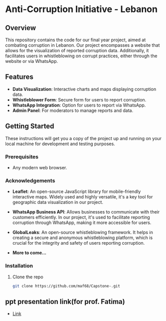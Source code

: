 # Anti-Corruption Initiative - Lebanon

## Overview
This repository contains the code for our final year project, aimed at combating corruption in Lebanon. Our project encompasses a website that allows for the visualization of reported corruption data. Additionally, it facilitates users in whistleblowing on corrupt practices, either through the website or via WhatsApp.

## Features
- **Data Visualization**: Interactive charts and maps displaying corruption data.
- **Whistleblower Form**: Secure form for users to report corruption.
- **WhatsApp Integration**: Option for users to report via WhatsApp.
- **Admin Panel**: For moderators to manage reports and data.

## Getting Started
These instructions will get you a copy of the project up and running on your local machine for development and testing purposes.

### Prerequisites
- Any modern web browser.

### Acknowledgements

- **Leaflet**: An open-source JavaScript library for mobile-friendly interactive maps. Widely used and highly versatile, it's a key tool for geographic data visualization in our project.

- **WhatsApp Business API**: Allows businesses to communicate with their customers efficiently. In our project, it's used to facilitate reporting corruption through WhatsApp, making it more accessible for users.

- **GlobalLeaks**: An open-source whistleblowing framework. It helps in creating a secure and anonymous whistleblowing platform, which is crucial for the integrity and safety of users reporting corruption.

- **More to come...**


### Installation
1. Clone the repo
   ```sh
   git clone https://github.com/maf68/Capstone-.git

## ppt presentation link(for prof. Fatima)
- [Link](https://mailaub-my.sharepoint.com/:p:/g/personal/hmd26_mail_aub_edu/EcQ-awWRO0VOuXcEaPae0i8B6gA40lAmtMBi1bT3MWWxqg?e=lfPG7d)


